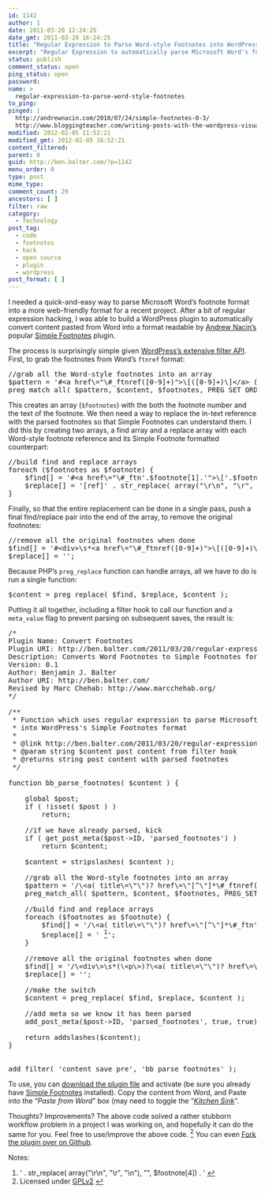 ```yaml
---
id: 1142
author: 1
date: 2011-03-20 12:24:25
date_gmt: 2011-03-20 16:24:25
title: "Regular Expression to Parse Word-style Footnotes into WordPress's Simple Footnotes Format"
excerpt: "Regular Expression to automatically parse Microsoft Word's footnote format into a more web-friendly format for WordPress's Simple Footnotes plugin."
status: publish
comment_status: open
ping_status: open
password:
name: >
  regular-expression-to-parse-word-style-footnotes
to_ping:
pinged: |
  http://andrewnacin.com/2010/07/24/simple-footnotes-0-3/
  http://www.bloggingteacher.com/writing-posts-with-the-wordpress-visual-editor-the-kitchen-sink
modified: 2012-02-05 11:52:21
modified_gmt: 2012-02-05 16:52:21
content_filtered:
parent: 0
guid: http://ben.balter.com/?p=1142
menu_order: 0
type: post
mime_type:
comment_count: 29
ancestors: [ ]
filter: raw
category:
  - Technology
post_tag:
  - code
  - footnotes
  - hack
  - open source
  - plugin
  - wordpress
post_format: [ ]
---
```

I needed a quick-and-easy way to parse Microsoft Word’s footnote format into a more web-friendly format for a recent project. After a bit of regular expression hacking, I was able to build a WordPress plugin to automatically convert content pasted from Word into a format readable by [Andrew Nacin’s][1] popular [Simple Footnotes][2] plugin.  
<!--more-->

  
The process is surprisingly simple given [WordPress’s extensive filter API][3]. First, to grab the footnotes from Word’s `ftnref` format:

<pre class="brush: php; title: ; notranslate" title="">//grab all the Word-style footnotes into an array
$pattern = '#&lt;a href\=&quot;\#_ftnref([0-9]+)&quot;&gt;\[([0-9]+)\]&lt;/a&gt; (.*)#';
preg_match_all( $pattern, $content, $footnotes, PREG_SET_ORDER);
</pre>

This creates an array (`$footnotes`) with the both the footnote number and the text of the footnote. We then need a way to replace the in-text reference with the parsed footnotes so that Simple Footnotes can understand them. I did this by creating two arrays, a find array and a replace array with each Word-style footnote reference and its Simple Footnote formatted counterpart:

<pre class="brush: php; title: ; notranslate" title="">//build find and replace arrays
foreach ($footnotes as $footnote) {
    $find[] = '#&lt;a href\=&quot;\#_ftn'.$footnote[1].'&quot;&gt;\['.$footnote[1].'\]&lt;/a&gt;#';
    $replace[] = '[ref]' . str_replace( array(&quot;\r\n&quot;, &quot;\r&quot;, &quot;\n&quot;), &quot;&quot;, $footnote[3]) . '[/ref]';
}
</pre>

Finally, so that the entire replacement can be done in a single pass, push a final find/replace pair into the end of the array, to remove the original footnotes:

<pre class="brush: php; title: ; notranslate" title="">//remove all the original footnotes when done
$find[] = '#&lt;div&gt;\s*&lt;a href\=&quot;\#_ftnref([0-9]+)&quot;&gt;\[([0-9]+)\]&lt;/a&gt; (.*)\s*&lt;/div&gt;\s+#';
$replace[] = '';
</pre>

Because PHP’s `preg_replace` function can handle arrays, all we have to do is run a single function:

<pre class="brush: php; title: ; notranslate" title="">$content = preg_replace( $find, $replace, $content );
</pre>

Putting it all together, including a filter hook to call our function and a `meta_value` flag to prevent parsing on subsequent saves, the result is:

<pre class="brush: php; title: ; notranslate" title="">/*
Plugin Name: Convert Footnotes
Plugin URI: http://ben.balter.com/2011/03/20/regular-expression-to-parse-word-style-footnotes/
Description: Converts Word Footnotes to Simple Footnotes format. Requires Simple Footnotes installed, available at: http://wordpress.org/extend/plugins/simple-footnotes/
Version: 0.1
Author: Benjamin J. Balter
Author URI: http://ben.balter.com/
Revised by Marc Chehab: http://www.marcchehab.org/
*/

/**
 * Function which uses regular expression to parse Microsoft Word footnotes
 * into WordPress's Simple Footnotes format
 *
 * @link http://ben.balter.com/2011/03/20/regular-expression-to-parse-word-style-footnotes/
 * @param string $content post content from filter hook
 * @returns string post content with parsed footnotes
 */

function bb_parse_footnotes( $content ) {

	global $post;
	if ( !isset( $post ) )
		return;

	//if we have already parsed, kick
	if ( get_post_meta($post-&gt;ID, 'parsed_footnotes') )
		return $content;

	$content = stripslashes( $content );

	//grab all the Word-style footnotes into an array
	$pattern = '/\&lt;a( title\=\&quot;\&quot;)? href\=\&quot;[^\&quot;]*\#_ftnref([0-9]+)\&quot;\&gt;\[([0-9]+)\]\&lt;\/a\&gt;(.*)/';
	preg_match_all( $pattern, $content, $footnotes, PREG_SET_ORDER);

	//build find and replace arrays
	foreach ($footnotes as $footnote) {
		$find[] = '/\&lt;a( title\=\&quot;\&quot;)? href\=\&quot;[^\&quot;]*\#_ftn'.$footnote[2].'\&quot;\&gt;(\&lt;strong\&gt;)?\['.$footnote[2].'\](\&lt;\/strong\&gt;)?\&lt;\/a\&gt;/';
		$replace[] = ' <a class="simple-footnote" title="&#039; . str_replace( array(&quot;\r\n&quot;, &quot;\r&quot;, &quot;\n&quot;), &quot;&quot;, $footnote[4]) . &#039;" id="return-note-2020-1" href="#note-2020-1"><sup>1</sup></a>';
	}

	//remove all the original footnotes when done
	$find[] = '/\&lt;div\&gt;\s*(\&lt;p\&gt;)?\&lt;a( title\=\&quot;\&quot;)? href\=\&quot;[^\&quot;]*\#_ftnref([0-9]+)\&quot;\&gt;\[([0-9]+)\]\&lt;\/a\&gt;(.*)\s*\&lt;\/div\&gt;\s+/s';
	$replace[] = '';

	//make the switch
	$content = preg_replace( $find, $replace, $content );

	//add meta so we know it has been parsed
	add_post_meta($post-&gt;ID, 'parsed_footnotes', true, true);

	return addslashes($content);
}


add_filter( 'content_save_pre', 'bb_parse_footnotes' );
</pre>

To use, you can [download the plugin file][4] and activate (be sure you already have [Simple Footnotes][2] installed). Copy the content from Word, and Paste into the “*Paste from Word*” box (may need to toggle the “[*Kitchen Sink*][5]“.

Thoughts? Improvements? The above code solved a rather stubborn workflow problem in a project I was working on, and hopefully it can do the same for you. Feel free to use/improve the above code. <a class="simple-footnote" title="Licensed under GPLv2" id="return-note-2020-2" href="#note-2020-2"><sup>2</sup></a> You can even [Fork the plugin over on Github][6].

<div class="simple-footnotes">
  <p class="notes">
    Notes:
  </p>
  
  <ol>
    <li id="note-2020-1">
      ' . str_replace( array(&quot;\r\n&quot;, &quot;\r&quot;, &quot;\n&quot;), &quot;&quot;, $footnote[4]) . ' <a href="#return-note-2020-1">↩</a>
    </li>
    <li id="note-2020-2">
      Licensed under <a href="http://wordpress.org/about/gpl/">GPLv2</a> <a href="#return-note-2020-2">↩</a>
    </li>
  </ol>
</div>

 [1]: http://andrewnacin.com
 [2]: http://andrewnacin.com/2010/07/24/simple-footnotes-0-3/
 [3]: http://codex.wordpress.org/Plugin_API/Filter_Reference
 [4]: https://github.com/benbalter/Convert-Microsoft-Word-Footnotes-to-WordPress-Simple-Footnotes
 [5]: http://www.bloggingteacher.com/writing-posts-with-the-wordpress-visual-editor-the-kitchen-sink
 [6]: http://ben.balter.com/2011/03/20/regular-expression-to-parse-word-style-footnotes/
